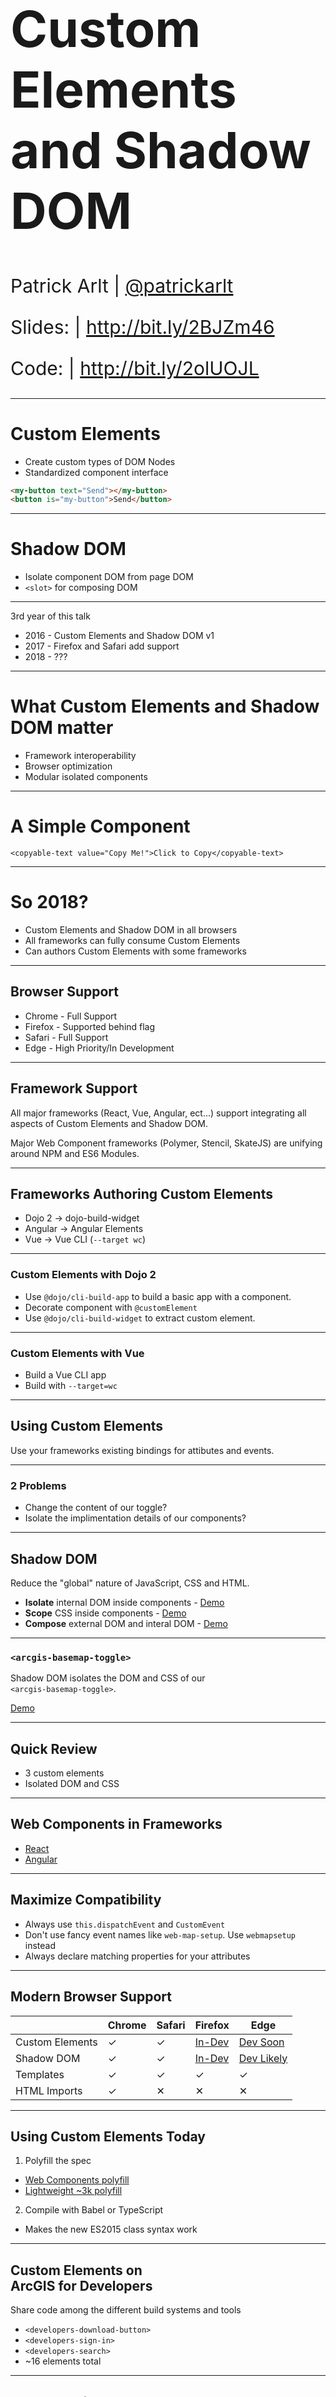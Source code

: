 
<!-- .slide: data-background="../template/img/bg-1.png" -->

<h1 style="text-align: left; font-size: 80px;">Custom Elements<br>and Shadow DOM</h1>
<p style="text-align: left; font-size: 30px;">Patrick Arlt | <a href="https://twitter.com/patrickarlt">@patrickarlt</a></p>
<p style="text-align: left; font-size: 30px;">Slides: | <a href="http://bit.ly/2BJZm46">http://bit.ly/2BJZm46</a></p>
<p style="text-align: left; font-size: 30px;">Code: | <a href="http://bit.ly/2olUOJL">http://bit.ly/2olUOJL</a></p>

---

<!-- .slide: data-background="../template/img/bg-2.png" -->

# Custom Elements

* Create custom types of DOM Nodes
* Standardized component interface

```html
<my-button text="Send"></my-button>
<button is="my-button">Send</button>
```

---

<!-- .slide: data-background="../template/img/bg-2.png" -->

# Shadow DOM

* Isolate component DOM from page DOM
* `<slot>` for composing DOM

---

<!-- .slide: data-background="../template/img/bg-2.png" -->

3rd year of this talk

* 2016 - Custom Elements and Shadow DOM v1
* 2017 - Firefox and Safari add support
* 2018 - ???

---

<!-- .slide: data-background="../template/img/bg-2.png" -->

# What Custom Elements and Shadow DOM matter

* Framework interoperability
* Browser optimization
* Modular isolated components

---

<!-- .slide: data-background="../template/img/bg-2.png" -->

# A Simple Component

```
<copyable-text value="Copy Me!">Click to Copy</copyable-text>
```

---

<!-- .slide: data-background="../template/img/bg-2.png" -->

# So 2018?

* Custom Elements and Shadow DOM in all browsers
* All frameworks can fully consume Custom Elements
* Can authors Custom Elements with some frameworks

---

<!-- .slide: data-background="../template/img/bg-4.png" -->

## Browser Support

* Chrome - Full Support
* Firefox - Supported behind flag
* Safari - Full Support
* Edge - High Priority/In Development

---

<!-- .slide: data-background="../template/img/bg-4.png" -->

## Framework Support

All major frameworks (React, Vue, Angular, ect&hellip;) support integrating all aspects of Custom Elements and Shadow DOM.

Major Web Component frameworks (Polymer, Stencil, SkateJS) are unifying around NPM and ES6 Modules.

---

<!-- .slide: data-background="../template/img/bg-4.png" -->

## Frameworks Authoring Custom Elements

* Dojo 2 -> dojo-build-widget
* Angular -> Angular Elements
* Vue -> Vue CLI (`--target wc`)

---

<!-- .slide: data-background="../template/img/bg-4.png" -->

### Custom Elements with Dojo 2

* Use `@dojo/cli-build-app` to build a basic app with a component.
* Decorate component with `@customElement`
* Use `@dojo/cli-build-widget` to extract custom element.

---

<!-- .slide: data-background="../template/img/bg-4.png" -->

### Custom Elements with Vue

* Build a Vue CLI app
* Build with `--target=wc`

---

<!-- .slide: data-background="../template/img/bg-4.png" -->

## Using Custom Elements

Use your frameworks existing bindings for attibutes and events.

---

<!-- .slide: data-background="../template/img/bg-4.png" -->

### 2 Problems

* Change the content of our toggle?
* Isolate the implimentation details of our components?

---

<!-- .slide: data-background="../template/img/bg-5.png" -->

## Shadow DOM

Reduce the "global" nature of JavaScript, CSS and HTML.

* **Isolate** internal DOM inside components - [Demo](./demos/shadow-dom-isolation.html)
* **Scope** CSS inside components - [Demo](./demos/shadow-dom-scoped-css.html)
* **Compose** external DOM and interal DOM - [Demo](./demos/shadow-dom-composition.html)

---

<!-- .slide: data-background="../template/img/bg-5.png" -->

### `<arcgis-basemap-toggle>`

Shadow DOM isolates the DOM and CSS of our <br>`<arcgis-basemap-toggle>`.

[Demo](./demos/custom-element-with-shadow-dom.html)

---

<!-- .slide: data-background="../template/img/bg-5.png" -->

## Quick Review

* 3 custom elements
* Isolated DOM and CSS

---

<!-- .slide: data-background="../template/img/bg-2.png" -->

## Web Components in Frameworks

* [React](http://patrickarlt.com/dev-summit-2017-talks/custom-elements/demos/react-app/build/)
* [Angular](http://patrickarlt.com/dev-summit-2017-talks/custom-elements/demos/angular-app/dist/)

---

<!-- .slide: data-background="../template/img/bg-2.png" -->

## Maximize Compatibility

* Always use `this.dispatchEvent` and `CustomEvent`
* Don't use fancy event names like `web-map-setup`. Use `webmapsetup` instead
* Always declare matching properties for your attributes

---

<!-- .slide: data-background="../template/img/bg-2.png" -->

## Modern Browser Support

|                 | Chrome | Safari | Firefox                                                        | Edge                                                                                               |
| --------------- | ------ | ------ | -------------------------------------------------------------- | -------------------------------------------------------------------------------------------------- |
| Custom Elements | ✓      | ✓      | [In-Dev](https://platform-status.mozilla.org/#shadow-dom)      | [Dev Soon](https://developer.microsoft.com/en-us/microsoft-edge/platform/status/shadowdom/)        |
| Shadow DOM      | ✓      | ✓      | [In-Dev](https://platform-status.mozilla.org/#custom-elements) | [Dev Likely](https://developer.microsoft.com/en-us/microsoft-edge/platform/status/customelements/) |
| Templates       | ✓      | ✓      | ✓                                                              | ✓                                                                                                  |
| HTML Imports    | ✓      | ✕      | ✕                                                              | ✕                                                                                                  |

---

<!-- .slide: data-background="../template/img/bg-2.png" -->

## Using Custom Elements Today

1. Polyfill the spec

* [Web Components polyfill](https://github.com/webcomponents/custom-elements)
* [Lightweight ~3k polyfill](https://github.com/WebReflection/document-register-element)

2. Compile with Babel or TypeScript

* Makes the new ES2015 class syntax work

---

<!-- .slide: data-background="../template/img/bg-2.png" -->

## Custom Elements on <br>ArcGIS for Developers

Share code among the different build systems and tools

* `<developers-download-button>`
* `<developers-sign-in>`
* `<developers-search>`
* ~16 elements total

---

<!-- .slide: data-background="../template/img/bg-2.png" -->

## Use Cases for Custom Elements

Custom Elements are best for sharing code among different sites, frameworks and apps.

Don't make apps, make UI components.

---

<!-- .slide: data-background="../template/img/bg-2.png" -->

## Using Shadow DOM Today

Don't. The [ShadyDOM](https://github.com/webcomponents/shadydom) and [ShadyCSS](https://github.com/webcomponents/shadycss) polyfill are highly unstable.

---

<!-- .slide: data-background="../template/img/bg-2.png" -->

## The Future of Shadow DOM

Soon.

---

<!-- .slide: data-background="../template/img/bg-2.png" -->

## Bright Future

* Shadow DOM will get wide support
* Custom Elements is easy to use and polyfill

---

<!-- .slide: data-background="../template/img/bg-final.jpg" -->

<img src="../template/img/esri-science-logo-white.png" style="margin: 0; background: none; border: 0px; box-shadow: none;" />

* Slides: http://bit.ly/2BJZm46
* Code: http://bit.ly/2olUOJL
* Leave a Review:
  * Esri Events App
  * Dev Summit
  * Custom Elements and Shadow DOM
